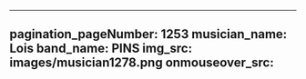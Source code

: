 ------
pagination_pageNumber: 1253
musician_name: Lois
band_name: PINS
img_src: images/musician1278.png
onmouseover_src: 
------